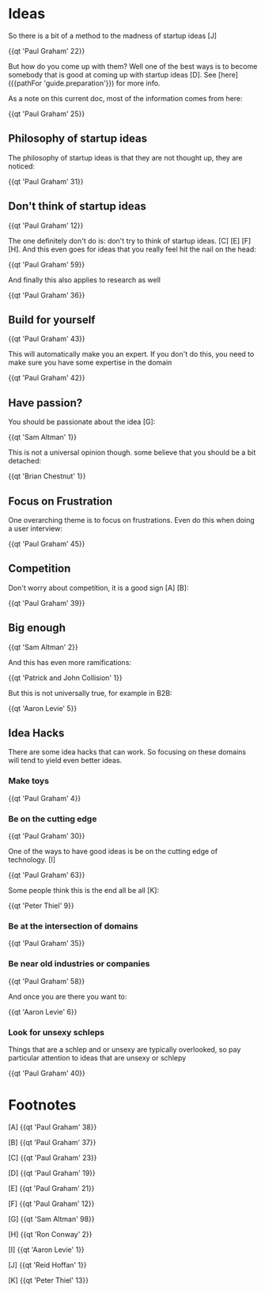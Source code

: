 # Ideas

So there is a bit of a method to the madness of startup ideas [J]

{{qt 'Paul Graham' 22}}

But how do you come up with them? Well one of the best ways is to become somebody that is good at coming up with startup ideas [D]. See [here]({{pathFor 'guide.preparation'}}) for more info.

As a note on this current doc, most of the information comes from here:

{{qt 'Paul Graham' 25}}

## Philosophy of startup ideas

The philosophy of startup ideas is that they are not thought up, they are noticed:

{{qt 'Paul Graham' 31}}

## Don't think of startup ideas

{{qt 'Paul Graham' 12}}

The one definitely don't do is: don't try to think of startup ideas. [C] [E] [F] [H]. And this even goes for ideas that you really feel hit the nail on the head:

{{qt 'Paul Graham' 59}}

And finally this also applies to research as well

{{qt 'Paul Graham' 36}}

## Build for yourself

{{qt 'Paul Graham' 43}}

This will automatically make you an expert. If you don't do this, you need to make sure you have some expertise in the domain

{{qt 'Paul Graham' 42}}

## Have passion?

You should be passionate about the idea [G]:

{{qt 'Sam Altman' 1}}

This is not a universal opinion though. some believe that you should be a bit detached:

{{qt 'Brian Chestnut' 1}}

## Focus on Frustration

One overarching theme is to focus on frustrations. Even do this when doing a user interview:

{{qt 'Paul Graham' 45}}

## Competition

Don't worry about competition, it is a good sign [A] [B]:

{{qt 'Paul Graham' 39}}

## Big enough

{{qt 'Sam Altman' 2}}

And this has even more ramifications:

{{qt 'Patrick and John Collision' 1}}

But this is not universally true, for example in B2B:

{{qt 'Aaron Levie' 5}}

## Idea Hacks

There are some idea hacks that can work. So focusing on these domains will tend to yield even better ideas.

### Make toys

{{qt 'Paul Graham' 4}}

### Be on the cutting edge

{{qt 'Paul Graham' 30}}

One of the ways to have good ideas is be on the cutting edge of technology. [I]

{{qt 'Paul Graham' 63}}

Some people think this is the end all be all [K]:

{{qt 'Peter Thiel' 9}}

### Be at the intersection of domains

{{qt 'Paul Graham' 35}}

### Be near old industries or companies

{{qt 'Paul Graham' 58}}

And once you are there you want to:

{{qt 'Aaron Levie' 6}}

### Look for unsexy schleps

Things that are a schlep and or unsexy are typically overlooked, so pay particular attention to ideas that are unsexy or schlepy

{{qt 'Paul Graham' 40}}

# Footnotes

[A] {{qt 'Paul Graham' 38}}

[B] {{qt 'Paul Graham' 37}}

[C] {{qt 'Paul Graham' 23}}

[D] {{qt 'Paul Graham' 19}}

[E] {{qt 'Paul Graham' 21}}

[F] {{qt 'Paul Graham' 12}}

[G] {{qt 'Sam Altman' 98}}

[H] {{qt 'Ron Conway' 2}}

[I] {{qt 'Aaron Levie' 1}}

[J] {{qt 'Reid Hoffan' 1}}

[K] {{qt 'Peter Thiel' 13}}
